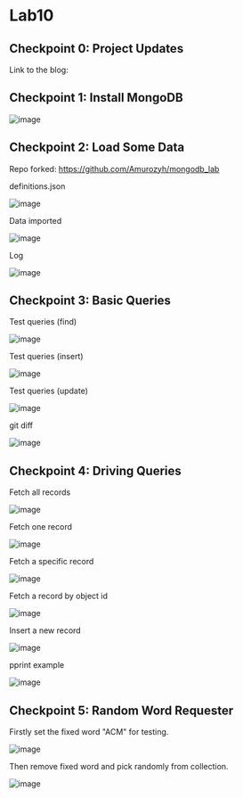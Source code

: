 # Lab10

## Checkpoint 0: Project Updates

Link to the blog:

## Checkpoint 1: Install MongoDB

![image](https://user-images.githubusercontent.com/61073477/115137473-ebe2af00-a058-11eb-9a3e-6b3154e0a761.png)

## Checkpoint 2: Load Some Data

Repo forked: https://github.com/Amurozyh/mongodb_lab

definitions.json

![image](https://user-images.githubusercontent.com/61073477/115137684-1719ce00-a05a-11eb-8f41-e0885823d75f.png)

Data imported

![image](https://user-images.githubusercontent.com/61073477/115137798-c656a500-a05a-11eb-8c83-ab9339e3deb7.png)

Log

![image](https://user-images.githubusercontent.com/61073477/115137797-c656a500-a05a-11eb-8473-bfed0013ec05.png)

## Checkpoint 3: Basic Queries

Test queries (find)

![image](https://user-images.githubusercontent.com/61073477/115137920-7debb700-a05b-11eb-8c67-bf1924ed09f7.png)

Test queries (insert)

![image](https://user-images.githubusercontent.com/61073477/115137923-83e19800-a05b-11eb-9c82-7ca508805be4.png)

Test queries (update)

![image](https://user-images.githubusercontent.com/61073477/115138105-b3dd6b00-a05c-11eb-90d2-09cd2cad3128.png)

git diff

![image](https://user-images.githubusercontent.com/61073477/115138190-467e0a00-a05d-11eb-9b76-5ec9fdc2d325.png)

## Checkpoint 4: Driving Queries

Fetch all records

![image](https://user-images.githubusercontent.com/61073477/115138966-e6d62d80-a061-11eb-82f8-40df7a806912.png)

Fetch one record

![image](https://user-images.githubusercontent.com/61073477/115138719-63680c80-a060-11eb-8aff-8ee80ab502e8.png)

Fetch a specific record

![image](https://user-images.githubusercontent.com/61073477/115138835-1df80f00-a061-11eb-9357-13b7a3e95dbd.png)

Fetch a record by object id

![image](https://user-images.githubusercontent.com/61073477/115138912-95c63980-a061-11eb-89c2-40206d17d3c1.png)

Insert a new record

![image](https://user-images.githubusercontent.com/61073477/115139016-34eb3100-a062-11eb-8c0d-268647bb04aa.png)

pprint example

![image](https://user-images.githubusercontent.com/61073477/115139054-6cf27400-a062-11eb-86a0-8a5f6e4475b5.png)

## Checkpoint 5: Random Word Requester

Firstly set the fixed word "ACM" for testing.

![image](https://user-images.githubusercontent.com/61073477/115140214-bd6cd000-a068-11eb-85c3-9aeef429cd9d.png)

Then remove fixed word and pick randomly from collection.

![image](https://user-images.githubusercontent.com/61073477/115140238-e2f9d980-a068-11eb-8842-719bc451a506.png)



